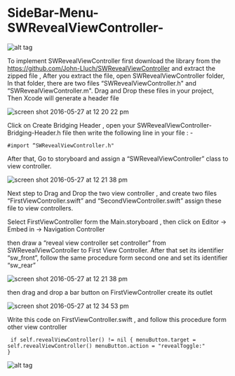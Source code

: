 # SideBar-Menu-SWRevealViewController-

![alt tag](https://cloud.githubusercontent.com/assets/19264044/15501777/f0d90ee2-21cc-11e6-8c23-e29877d52987.png)

To implement SWRevealViewController first download the library from the https://github.com/John-Lluch/SWRevealViewController and extract the zipped file , After you extract the file, open SWRevealViewController folder, In that folder, there are two files “SWRevealViewController.h" and “SWRevealViewController.m". Drag and Drop these files in your project, Then Xcode will generate a header file

![screen shot 2016-05-27 at 12 20 22 pm](https://cloud.githubusercontent.com/assets/19264044/15600787/c8a2e396-2409-11e6-9be7-94cd44a65c93.png)

Click on Create Bridging Header , open your SWRevealViewController-Bridging-Header.h file then write the following line in your file : -

<code>#import “SWRevealViewController.h" </code>


After that, Go to storyboard and assign a “SWRevealViewController” class to view controller.

![screen shot 2016-05-27 at 12 21 38 pm](https://cloud.githubusercontent.com/assets/19264044/15600877/68418628-240a-11e6-90e5-cccfe46f9e49.png)



Next step to Drag and Drop the two view controller , and create two files “FirstViewController.swift” and “SecondViewController.swift” assign these file to view controllers.



Select FirstViewController form the Main.storyboard , then click on Editor -> Embed in -> Navigation Controller



then draw a “reveal view controller set controller” from SWRevealViewController to First View Controller. After that set its identifier “sw_front”, follow the same procedure form second one and set its identifier “sw_rear”



![screen shot 2016-05-27 at 12 21 38 pm](https://cloud.githubusercontent.com/assets/19264044/15600877/68418628-240a-11e6-90e5-cccfe46f9e49.png)



then  drag and drop a bar button on FirstViewController create its outlet 

![screen shot 2016-05-27 at 12 34 53 pm](https://cloud.githubusercontent.com/assets/19264044/15601209/06ef8efe-240c-11e6-93c1-89b8c8c56152.png)



Write this code on FirstViewController.swift , and follow this procedure form other view controller


<code> if self.revealViewController() != nil {
            menuButton.target = self.revealViewController()
            menuButton.action = "revealToggle:"
  }</code>




![alt tag](https://cloud.githubusercontent.com/assets/19264044/15501778/f199bf7a-21cc-11e6-8ce3-76b0ed39431c.png)

